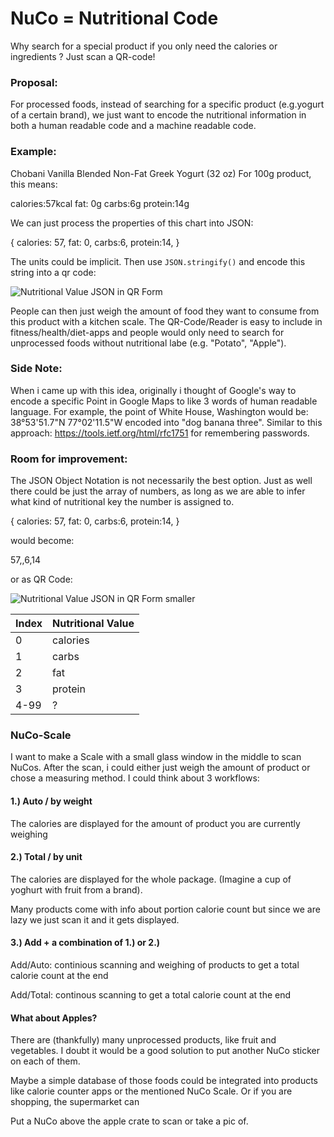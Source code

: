 # NuCo = Nutritional Code
Why search for a special product if you only need the calories or ingredients ? Just scan a QR-code!

### Proposal:

For processed foods, instead of searching for a specific product (e.g.yogurt of a certain brand), we just want to encode the nutritional information in both a human readable code and a machine readable code.

### Example:


Chobani Vanilla Blended Non-Fat Greek Yogurt (32 oz)
For 100g product, this means:

calories:57kcal
fat: 0g
carbs:6g
protein:14g

We can just process the properties of this chart into JSON:

{
  calories: 57,
  fat: 0,
  carbs:6,
  protein:14,
}

The units could be implicit. Then use `JSON.stringify()` and encode this string into a qr code:

![Nutritional Value JSON in QR Form](https://github.com/TetsuGuy/nuco/blob/master/QRCode.PNG)

People can then just weigh the amount of food they want to consume from this product with a kitchen scale.
The QR-Code/Reader is easy to include in fitness/health/diet-apps and people would only need to search for unprocessed foods without
nutritional labe (e.g. "Potato", "Apple").

### Side Note:

When i came up with this idea, originally i thought of Google's way to encode a specific Point in Google Maps to like 3 words of human readable language.
For example, the point of White House, Washington would be: 38°53'51.7"N 77°02'11.5"W encoded into "dog banana three". 
Similar to this approach: https://tools.ietf.org/html/rfc1751 for remembering passwords.

### Room for improvement:

The JSON Object Notation is not necessarily the best option. Just as well there could be just the array of numbers, as long as we are able to infer what kind of nutritional key the number is assigned to.

{
  calories: 57,
  fat: 0,
  carbs:6,
  protein:14,
}

would become:

57,,6,14

or as QR Code:

![Nutritional Value JSON in QR Form smaller](https://github.com/TetsuGuy/nuco/blob/master/QRCode2.PNG)


Index | Nutritional Value
------------ | -------------
0 | calories
1 | carbs
2 | fat
3 | protein
4-99 | ?


### NuCo-Scale

I want to make a Scale with a small glass window in the middle to scan NuCos. After the scan, i could either just weigh the amount of product or chose a measuring method.
I could think about 3 workflows:

#### 1.) Auto / by weight

The calories are displayed for the amount of product you are currently weighing

#### 2.) Total / by unit

The calories are displayed for the whole package. (Imagine a cup of yoghurt with fruit from a brand).

Many products come with info about portion calorie count but since we are lazy we just scan it and it gets displayed.

#### 3.) Add + a combination of 1.) or 2.)

Add/Auto: continious scanning and weighing of products to get a total calorie count at the end

Add/Total: continous scanning to get a total calorie count at the end

#### What about Apples?

There are (thankfully) many unprocessed products, like fruit and vegetables. I doubt it would be a good solution to put another NuCo sticker on each of them.

Maybe a simple database of those foods could be integrated into products like calorie counter apps or the mentioned NuCo Scale. Or if you are shopping, the supermarket can

Put a NuCo above the apple crate to scan or take a pic of.


